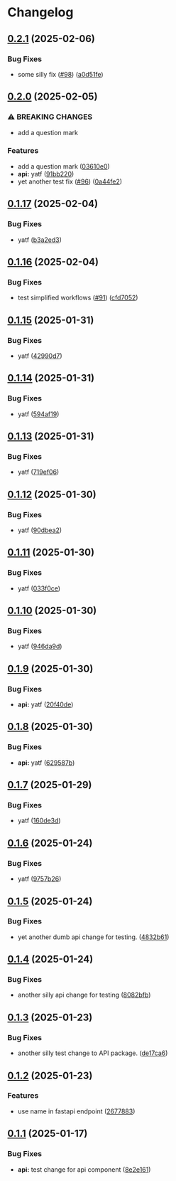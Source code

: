 # Changelog

## [0.2.1](https://github.com/ClaytonJY/release-please-demo/compare/api-v0.2.0...api-v0.2.1) (2025-02-06)


### Bug Fixes

* some silly fix ([#98](https://github.com/ClaytonJY/release-please-demo/issues/98)) ([a0d51fe](https://github.com/ClaytonJY/release-please-demo/commit/a0d51fe2895effd815a8fa6e4e836ec812cfa8c6))

## [0.2.0](https://github.com/ClaytonJY/release-please-demo/compare/api-v0.1.17...api-v0.2.0) (2025-02-05)


### ⚠ BREAKING CHANGES

* add a question mark

### Features

* add a question mark ([03610e0](https://github.com/ClaytonJY/release-please-demo/commit/03610e0a481c840eafe2ea13a1dcac6a934dfbcc))
* **api:** yatf ([91bb220](https://github.com/ClaytonJY/release-please-demo/commit/91bb22016ca4dff22b93296d2bc6f35a694960db))
* yet another test fix ([#96](https://github.com/ClaytonJY/release-please-demo/issues/96)) ([0a44fe2](https://github.com/ClaytonJY/release-please-demo/commit/0a44fe2fa30bb5db65b0cd67b2e59a1b210974d0))

## [0.1.17](https://github.com/ClaytonJY/release-please-demo/compare/api-v0.1.16...api-v0.1.17) (2025-02-04)


### Bug Fixes

* yatf ([b3a2ed3](https://github.com/ClaytonJY/release-please-demo/commit/b3a2ed35cec4620017013128fa43f5df63fba31a))

## [0.1.16](https://github.com/ClaytonJY/release-please-demo/compare/api-v0.1.15...api-v0.1.16) (2025-02-04)


### Bug Fixes

* test simplified workflows ([#91](https://github.com/ClaytonJY/release-please-demo/issues/91)) ([cfd7052](https://github.com/ClaytonJY/release-please-demo/commit/cfd70523a731f684687a30af7038d415c97d18b7))

## [0.1.15](https://github.com/ClaytonJY/release-please-demo/compare/api-v0.1.14...api-v0.1.15) (2025-01-31)


### Bug Fixes

* yatf ([42990d7](https://github.com/ClaytonJY/release-please-demo/commit/42990d767a9d3894013ee1d7fa53cad50a9512f2))

## [0.1.14](https://github.com/ClaytonJY/release-please-demo/compare/api-v0.1.13...api-v0.1.14) (2025-01-31)


### Bug Fixes

* yatf ([594af19](https://github.com/ClaytonJY/release-please-demo/commit/594af1923dc7d688ecbd7135fbf84ef509aaf775))

## [0.1.13](https://github.com/ClaytonJY/release-please-demo/compare/api-v0.1.12...api-v0.1.13) (2025-01-31)


### Bug Fixes

* yatf ([719ef06](https://github.com/ClaytonJY/release-please-demo/commit/719ef068229c208cc5ddd241d0839922f5ebb068))

## [0.1.12](https://github.com/ClaytonJY/release-please-demo/compare/api-v0.1.11...api-v0.1.12) (2025-01-30)


### Bug Fixes

* yatf ([90dbea2](https://github.com/ClaytonJY/release-please-demo/commit/90dbea2b7280adf2b94e6baed36eadc0cbd21d99))

## [0.1.11](https://github.com/ClaytonJY/release-please-demo/compare/api-v0.1.10...api-v0.1.11) (2025-01-30)


### Bug Fixes

* yatf ([033f0ce](https://github.com/ClaytonJY/release-please-demo/commit/033f0cee75d8a47b55f5772b01f8656913308ac5))

## [0.1.10](https://github.com/ClaytonJY/release-please-demo/compare/api-v0.1.9...api-v0.1.10) (2025-01-30)


### Bug Fixes

* yatf ([946da9d](https://github.com/ClaytonJY/release-please-demo/commit/946da9db999b825a5ce25966db9280388e1830ea))

## [0.1.9](https://github.com/ClaytonJY/release-please-demo/compare/api-v0.1.8...api-v0.1.9) (2025-01-30)


### Bug Fixes

* **api:** yatf ([20f40de](https://github.com/ClaytonJY/release-please-demo/commit/20f40de3a036b8259e12f740f11322794e78f28a))

## [0.1.8](https://github.com/ClaytonJY/release-please-demo/compare/api-v0.1.7...api-v0.1.8) (2025-01-30)


### Bug Fixes

* **api:** yatf ([629587b](https://github.com/ClaytonJY/release-please-demo/commit/629587b6c934cd76ff2557e70c8a002fc2dcbc77))

## [0.1.7](https://github.com/ClaytonJY/release-please-demo/compare/api-v0.1.6...api-v0.1.7) (2025-01-29)


### Bug Fixes

* yatf ([160de3d](https://github.com/ClaytonJY/release-please-demo/commit/160de3d9ae9717392074e8c1248a7d47a759d1a8))

## [0.1.6](https://github.com/ClaytonJY/release-please-demo/compare/api-v0.1.5...api-v0.1.6) (2025-01-24)


### Bug Fixes

* yatf ([9757b26](https://github.com/ClaytonJY/release-please-demo/commit/9757b266a7863c7e317dd89e1bd9379e1d5cb465))

## [0.1.5](https://github.com/ClaytonJY/release-please-demo/compare/api-v0.1.4...api-v0.1.5) (2025-01-24)


### Bug Fixes

* yet another dumb api change for testing. ([4832b61](https://github.com/ClaytonJY/release-please-demo/commit/4832b6102cf0016a9dbeb5b15e12f95f69103860))

## [0.1.4](https://github.com/ClaytonJY/release-please-demo/compare/api-v0.1.3...api-v0.1.4) (2025-01-24)


### Bug Fixes

* another silly api change for testing ([8082bfb](https://github.com/ClaytonJY/release-please-demo/commit/8082bfb6320f985e5c40e29013dddb0153d6d8db))

## [0.1.3](https://github.com/ClaytonJY/release-please-demo/compare/api-v0.1.2...api-v0.1.3) (2025-01-23)


### Bug Fixes

* another silly test change to API package. ([de17ca6](https://github.com/ClaytonJY/release-please-demo/commit/de17ca6911f28834756d8c4f0e4b87b2bd45fda1))

## [0.1.2](https://github.com/ClaytonJY/release-please-demo/compare/api-v0.1.1...api-v0.1.2) (2025-01-23)


### Features

* use name in fastapi endpoint ([2677883](https://github.com/ClaytonJY/release-please-demo/commit/26778835c961c667e9a1b6142dbf0ca02dc066e0))

## [0.1.1](https://github.com/ClaytonJY/release-please-demo/compare/api-v0.1.0...api-v0.1.1) (2025-01-17)


### Bug Fixes

* **api:** test change for api component ([8e2e161](https://github.com/ClaytonJY/release-please-demo/commit/8e2e1618d6551158870f7c2d4d8d2545792c5951))
